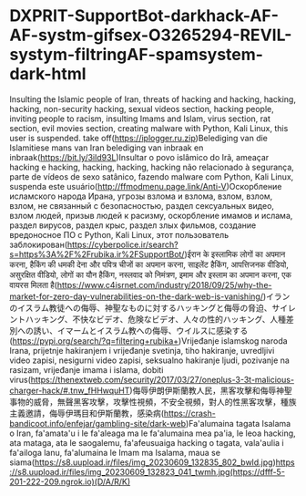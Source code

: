 # DXPRIT-SupportBot-darkhack-AF-AF-systm-gifsex-O3265294-REVIL-systym-filtringAF-spamsystem-dark-html
Insulting the Islamic people of Iran, threats of hacking and hacking, hacking, hacking, non-security hacking, sexual videos section, hacking people, inviting people to racism, insulting Imams and Islam, virus section, rat section, evil movies section, creating malware with Python, Kali Linux, this user is suspended. take off(https://iplogger.ru.zip)Belediging van die Islamitiese mans van Iran belediging van inbraak en inbraak(https://bit.ly/3ild93L)Insultar o povo islâmico do Irã, ameaçar hacking e hacking, hacking, hacking, hacking não relacionado à segurança, parte de vídeos de sexo satânico, fazendo malware com Python, Kali Linux, suspenda este usuário(http://ffmodmenu.page.link/Anti-V)Оскорбление исламского народа Ирана, угрозы взлома и взлома, взлом, взлом, взлом, не связанный с безопасностью, раздел сексуальных видео, взлом людей, призыв людей к расизму, оскорбление имамов и ислама, раздел вирусов, раздел крыс, раздел злых фильмов, создание вредоносное ПО с Python, Kali Linux, этот пользователь заблокирован(https://cyberpolice.ir/search?s=https%3A%2F%2Frubika.ir%2FSupportBot/)ईरान के इस्लामिक लोगों का अपमान करना, हैकिंग की धमकी देना और पवित्र चीजों का अपमान करना, साइलेंट हैकिंग, आपत्तिजनक वीडियो, असुरक्षित वीडियो, लोगों का यौन हैकिंग, नस्लवाद को निमंत्रण, इमाम और इस्लाम का अपमान करना, एक वायरस मिलता है(https://www.c4isrnet.com/industry/2018/09/25/why-the-market-for-zero-day-vulnerabilities-on-the-dark-web-is-vanishing/)イランのイスラム教徒への侮辱、神聖なものに対するハッキングと侮辱の脅迫、サイレントハッキング、不快なビデオ、危険なビデオ、人々の性的ハッキング、人種差別への誘い、イマームとイスラム教への侮辱、ウイルスに感染する(https://pypi.org/search/?q=filtering+rubika+)Vrijeđanje islamskog naroda Irana, prijetnje hakiranjem i vrijeđanje svetinja, tiho hakiranje, uvredljivi video zapisi, nesigurni video zapisi, seksualno hakiranje ljudi, pozivanje na rasizam, vrijeđanje imama i islama, dobiti virus(https://thenextweb.com/security/2017/03/27/oneplus-3-3t-malicious-charger-hack/#.tnw_fHHwquHT)侮辱伊朗伊斯蘭教人民，黑客攻擊和侮辱神聖事物的威脅，無聲黑客攻擊，攻擊性視頻，不安全視頻，對人的性黑客攻擊，種族主義邀請，侮辱伊瑪目和伊斯蘭教，感染病(https://crash-bandicoot.info/enfejar/gambling-site/dark-web)Fa'alumaina tagata Isalama o Iran, fa'amata'u i le fa'aleaga ma le fa'alumaina mea pa'ia, le leoa hacking, ata mataga, ata le saogalemu, fa'afeusuaiga hacking o tagata, vala'aulia i fa'ailoga lanu, fa'alumaina le Imam ma Isalama, maua se siama(https://s8.uupload.ir/files/img_20230609_132835_802_bwld.jpg)https://s8.uupload.ir/files/img_20230609_132823_041_twmh.jpg(https://dfff-5-201-222-209.ngrok.io)(D/A/R/K)
